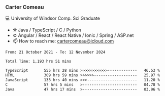 ### Carter Comeau

💻 University of Windsor Comp. Sci Graduate

- ⚒️ Java / TypeScript / C / Python
- ⚙️ Angular / React / React Native / Ionic / Spring / ASP.net
- 📫 How to reach me: cartercomeau@icloud.com

<!--START_SECTION:waka-->

```txt
From: 21 October 2021 - To: 12 November 2024

Total Time: 1,193 hrs 51 mins

TypeScript       555 hrs 28 mins >>>>>>>>>>>>-------------   46.53 %
HTML             309 hrs 59 mins >>>>>>-------------------   25.97 %
JavaScript       133 hrs 40 mins >>>----------------------   11.20 %
C                57 hrs 5 mins   >------------------------   04.78 %
Java             47 hrs 17 mins  >------------------------   03.96 %
```

<!--END_SECTION:waka-->

